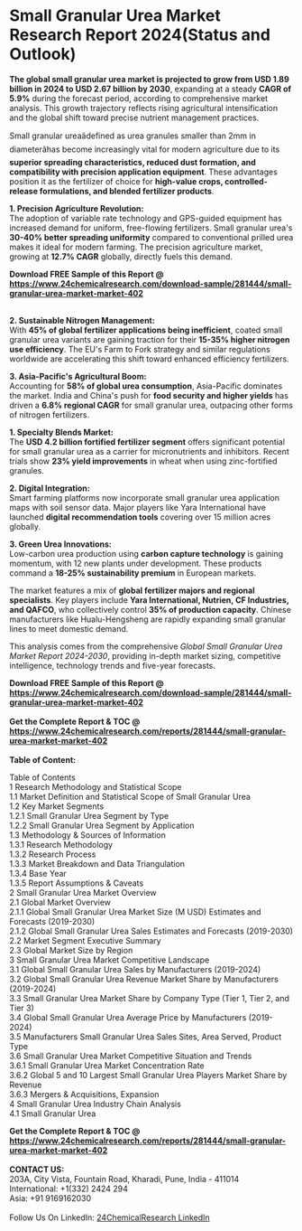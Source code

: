 <h1>Small Granular Urea Market Research Report 2024(Status and Outlook)</h1><p><strong>The global small granular urea market is projected to grow from USD 1.89 billion in 2024 to USD 2.67 billion by 2030</strong>, expanding at a steady <strong>CAGR of 5.9%</strong> during the forecast period, according to comprehensive market analysis. This growth trajectory reflects rising agricultural intensification and the global shift toward precise nutrient management practices.</p><p>Small granular ureaâdefined as urea granules smaller than 2mm in diameterâhas become increasingly vital for modern agriculture due to its <strong>superior spreading characteristics, reduced dust formation, and compatibility with precision application equipment</strong>. These advantages position it as the fertilizer of choice for <strong>high-value crops, controlled-release formulations, and blended fertilizer products</strong>.</p><p><strong>1. Precision Agriculture Revolution:</strong><br>
The adoption of variable rate technology and GPS-guided equipment has increased demand for uniform, free-flowing fertilizers. Small granular urea's <strong>30-40% better spreading uniformity</strong> compared to conventional prilled urea makes it ideal for modern farming. The precision agriculture market, growing at <strong>12.7% CAGR</strong> globally, directly fuels this demand.</p><div><b>Download FREE Sample of this Report @ 
            <a href="https://www.24chemicalresearch.com/download-sample/281444/small-granular-urea-market-market-402">
            https://www.24chemicalresearch.com/download-sample/281444/small-granular-urea-market-market-402</a></b></div><br><p><strong>2. Sustainable Nitrogen Management:</strong><br>
With <strong>45% of global fertilizer applications being inefficient</strong>, coated small granular urea variants are gaining traction for their <strong>15-35% higher nitrogen use efficiency</strong>. The EU's Farm to Fork strategy and similar regulations worldwide are accelerating this shift toward enhanced efficiency fertilizers.</p><p><strong>3. Asia-Pacific's Agricultural Boom:</strong><br>
Accounting for <strong>58% of global urea consumption</strong>, Asia-Pacific dominates the market. India and China's push for <strong>food security and higher yields</strong> has driven a <strong>6.8% regional CAGR</strong> for small granular urea, outpacing other forms of nitrogen fertilizers.</p><p><strong>1. Specialty Blends Market:</strong><br>
The <strong>USD 4.2 billion fortified fertilizer segment</strong> offers significant potential for small granular urea as a carrier for micronutrients and inhibitors. Recent trials show <strong>23% yield improvements</strong> in wheat when using zinc-fortified granules.</p><p><strong>2. Digital Integration:</strong><br>
Smart farming platforms now incorporate small granular urea application maps with soil sensor data. Major players like Yara International have launched <strong>digital recommendation tools</strong> covering over 15 million acres globally.</p><p><strong>3. Green Urea Innovations:</strong><br>
Low-carbon urea production using <strong>carbon capture technology</strong> is gaining momentum, with 12 new plants under development. These products command a <strong>18-25% sustainability premium</strong> in European markets.</p><p>The market features a mix of <strong>global fertilizer majors and regional specialists</strong>. Key players include <strong>Yara International, Nutrien, CF Industries, and QAFCO</strong>, who collectively control <strong>35% of production capacity</strong>. Chinese manufacturers like Hualu-Hengsheng are rapidly expanding small granular lines to meet domestic demand.</p><p>This analysis comes from the comprehensive <em>Global Small Granular Urea Market Report 2024-2030</em>, providing in-depth market sizing, competitive intelligence, technology trends and five-year forecasts.</p><div><b>Download FREE Sample of this Report @ 
            <a href="https://www.24chemicalresearch.com/download-sample/281444/small-granular-urea-market-market-402">
            https://www.24chemicalresearch.com/download-sample/281444/small-granular-urea-market-market-402</a></b></div><br><div><b>Get the Complete Report & TOC @ 
            <a href="https://www.24chemicalresearch.com/reports/281444/small-granular-urea-market-market-402">
            https://www.24chemicalresearch.com/reports/281444/small-granular-urea-market-market-402</a></b></div><br>
            <b>Table of Content:</b><p>Table of Contents<br />
 1 Research Methodology and Statistical Scope<br />
 1.1 Market Definition and Statistical Scope of Small Granular Urea<br />
 1.2 Key Market Segments<br />
 1.2.1 Small Granular Urea Segment by Type<br />
 1.2.2 Small Granular Urea Segment by Application<br />
 1.3 Methodology & Sources of Information<br />
 1.3.1 Research Methodology<br />
 1.3.2 Research Process<br />
 1.3.3 Market Breakdown and Data Triangulation<br />
 1.3.4 Base Year<br />
 1.3.5 Report Assumptions & Caveats<br />
 2 Small Granular Urea Market Overview<br />
 2.1 Global Market Overview<br />
 2.1.1 Global Small Granular Urea Market Size (M USD) Estimates and Forecasts (2019-2030)<br />
 2.1.2 Global Small Granular Urea Sales Estimates and Forecasts (2019-2030)<br />
 2.2 Market Segment Executive Summary<br />
 2.3 Global Market Size by Region<br />
 3 Small Granular Urea Market Competitive Landscape<br />
 3.1 Global Small Granular Urea Sales by Manufacturers (2019-2024)<br />
 3.2 Global Small Granular Urea Revenue Market Share by Manufacturers (2019-2024)<br />
 3.3 Small Granular Urea Market Share by Company Type (Tier 1, Tier 2, and Tier 3)<br />
 3.4 Global Small Granular Urea Average Price by Manufacturers (2019-2024)<br />
 3.5 Manufacturers Small Granular Urea Sales Sites, Area Served, Product Type<br />
 3.6 Small Granular Urea Market Competitive Situation and Trends<br />
 3.6.1 Small Granular Urea Market Concentration Rate<br />
 3.6.2 Global 5 and 10 Largest Small Granular Urea Players Market Share by Revenue<br />
 3.6.3 Mergers & Acquisitions, Expansion<br />
 4 Small Granular Urea Industry Chain Analysis<br />
 4.1 Small Granular Urea </p><div><b>Get the Complete Report & TOC @ 
            <a href="https://www.24chemicalresearch.com/reports/281444/small-granular-urea-market-market-402">
            https://www.24chemicalresearch.com/reports/281444/small-granular-urea-market-market-402</a></b></div><br><b>CONTACT US:</b><br>
            203A, City Vista, Fountain Road, Kharadi, Pune, India - 411014<br>
            International: +1(332) 2424 294<br>
            Asia: +91 9169162030 <br><br>
            Follow Us On LinkedIn: <a href="https://www.linkedin.com/company/24chemicalresearch/">24ChemicalResearch LinkedIn</a>